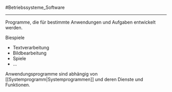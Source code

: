 #Betriebssysteme_Software 
***

Programme, die für bestimmte Anwendungen und Aufgaben entwickelt werden.

Biespiele
- Textverarbeitung
- Bildbearbeitung
- Spiele
- …

Anwendungsprogramme sind abhängig von [[Systemprogramm|Systemprogrammen]] und deren Dienste und Funktionen.